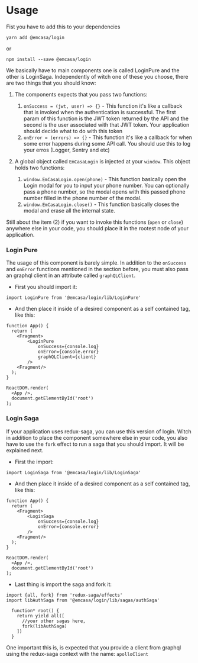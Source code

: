 # Usage

Fist you have to add this to your dependencies

```ssh
yarn add @emcasa/login
```

or 

```ssh
npm install --save @emcasa/login
```

We basically have to main components one is called LoginPure and the other is LoginSaga. Independently of witch one of these you choose, there are two things that you should know:

1) The components expects that you pass two functions:

    1. `onSuccess = (jwt, user) => {}` -  This function it's like a callback that is invoked when the authentication is successful. The first param of this function is the JWT token returned by the API and the second is the user associated with that JWT token. Your application should decide what to do with this token
    2. `onError = (errors) => {}` - This function it's like a callback for when some error happens during some API call. You should use this to log your erros (Logger, Sentry and etc)

2) A global object called `EmCasaLogin` is injected at your `window`. This object holds two functions:
    1. `window.EmCasaLogin.open(phone)` - This function basically open the Login modal for you to input your phone number. You can optionally pass a phone number, so the modal opens with this passed phone number filled in the phone number of the modal.
    2. `window.EmCasaLogin.close()` - This function basically closes the modal and erase all the internal state.

Still about the item (2) if you want to invoke this functions (`open` or `close`) anywhere else in your code, you should place it in the rootest node of your application.

### Login Pure

The usage of this component is barely simple. In addition to the `onSuccess` and `onError` functions mentioned in the section before, you must also pass an graphql client in an attribute called `graphQLClient`.

- First you should import it:

```
import LoginPure from '@emcasa/login/lib/LoginPure'
```

- And then place it inside of a desired component as a self contained tag, like this:

```
function App() {
  return (
    <Fragment>
        <LoginPure 
            onSuccess={console.log} 
            onError={console.error} 
            graphQLClient={client}
        />
    <Fragment/>
  );
}

ReactDOM.render(
  <App />,
  document.getElementById('root')
);
```

### Login Saga

If your application uses redux-saga, you can use this version of login. Witch in addition to place the component somewhere else in your code, you also have to use the `fork` effect to run a saga that you should import. It will be explained next.

- First the import:

```
import LoginSaga from '@emcasa/login/lib/LoginSaga'
```

- And then place it inside of a desired component as a self contained tag, like this:

```
function App() {
  return (
    <Fragment>
        <LoginSaga
            onSuccess={console.log} 
            onError={console.error}
        />
    <Fragment/>
  );
}

ReactDOM.render(
  <App />,
  document.getElementById('root')
);
```

- Last thing is import the saga and fork it:

```
import {all, fork} from 'redux-saga/effects'
import libAuthSaga from '@emcasa/login/lib/sagas/authSaga'

  function* root() {
    return yield all([
      //your other sagas here,
      fork(libAuthSaga)
    ])
  }

```

One important this is, is expected that you provide a client from graphql using the redux-saga context with the name: `apolloClient`
